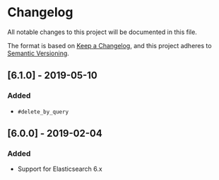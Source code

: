 # Changelog
All notable changes to this project will be documented in this file.

The format is based on [Keep a Changelog](https://keepachangelog.com/en/1.0.0/),
and this project adheres to [Semantic Versioning](https://semver.org/spec/v2.0.0.html).

## [6.1.0] - 2019-05-10
### Added
  - `#delete_by_query`

## [6.0.0] - 2019-02-04
### Added
  - Support for Elasticsearch 6.x
